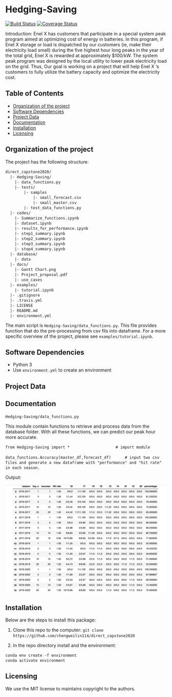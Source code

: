 # Hedging-Saving

[![Build Status](https://travis-ci.org/chengweilin114/direct_capstone2020.svg?branch=master)](https://travis-ci.org/github/chengweilin114/direct_capstone2020)
[![Coverage Status](https://coveralls.io/repos/github/chengweilin114/direct_capstone2020/badge.svg?branch=master)](https://coveralls.io/github/chengweilin114/direct_capstone2020?branch=master)

Introduction: Enel X has customers that participate in a special system peak program aimed at optimizing cost of energy in batteries. In this program, if Enel X storage or load is dispatched by our customers (ie, make their electricity load small) during the five highest hour long peaks in the year of the total grid, Enel X is rewarded at approximately $100/kW. The system peak program was designed by the local utility to lower peak electricity load on the grid. Thus, Our goal is working on a project that will help Enel X ‘s customers to fully utilize the battery capacity and optimize the electricity cost.

## Table of Contents


- [Organization of the project](#Organization-of-the-project)
- [Software Dependencies](#Software-Dependencies)
- [Project Data](#Project-Data)
- [Documentation](#Documentation)
- [Installation](#Installation)
- [Licensing](#Licensing)


## Organization of the project

The project has the following structure:

    direct_capstone2020/
      |- Hedging-Saving/
        |- data_functions.py
        |- tests/
            |- samples
                |- small_forecast.csv
                |- small_master.csv
            |- test_data_functions.py
      |- codes/
        |- Summarize_functions.ipynb
        |- dataset.ipynb
        |- results_for_performance.ipynb
        |- step1_summary.ipynb
        |- step2_summary.ipynb
        |- step3_summary.ipynb
        |- step4_summary.ipynb
      |- database/
        |- data
      |- docs/
        |- Gantt Chart.png
        |- Project_proposal.pdf
        |- use_cases
      |- examples/
        |- tutorial.ipynb
      |- .gitignore
      |- .travis.yml
      |- LICENSE
      |- README.md
      |- environment.yml     


The main script is `Hedging-Saving/data_functions.py`. This file provides function that do the pre-processing from csv fils into dataframe. For a more specific overview of the project, please see `examples/tutorial.ipynb`.


## Software Dependencies

- Python 3
- Use `environment.yml` to create an environment


## Project Data


## Documentation

`Hedging-Saving/data_functions.py`

This module contain functions to retrieve and process data from the database folder. 
With all these functions, we can predict our peak hour more accurate. 

```
from Hedging-Saving import * 		            # import module

data_functions.Accuracy(master_df,forecast_df) 	    # input two csv files and generate a new dataframe with "performance" and "hit rate" in each season.
```

Output:

![](images/top3_performance.png)

## Installation

Below are the steps to install this package:
1. Clone this repo to the computer: `git clone https://github.com/chengweilin114/direct_capstone2020`

2. In the repo directory install and the environment:
```
conda env create -f environment
conda activate environment
```

## Licensing


We use the MIT license to maintains copyright to the authors.
